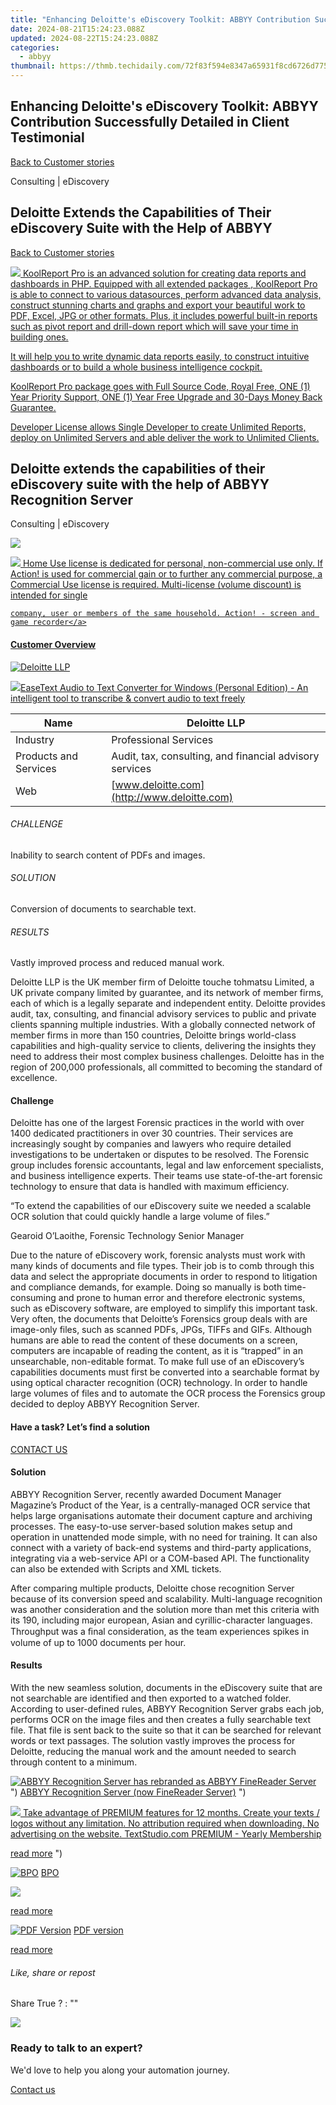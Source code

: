 ```yaml
---
title: "Enhancing Deloitte's eDiscovery Toolkit: ABBYY Contribution Successfully Detailed in Client Testimonial"
date: 2024-08-21T15:24:23.088Z
updated: 2024-08-22T15:24:23.088Z
categories:
  - abbyy
thumbnail: https://thmb.techidaily.com/72f83f594e8347a65931f8cd6726d7752e9fa455ebb805c1df40ab92a9a832b1.jpg
---
```


## Enhancing Deloitte's eDiscovery Toolkit: ABBYY Contribution Successfully Detailed in Client Testimonial

[Back to Customer stories](https://tools.techidaily.com/abbyy/products/)

Consulting | eDiscovery

## 

## Deloitte Extends the Capabilities of Their eDiscovery Suite with the Help of ABBYY

[Back to Customer stories](https://tools.techidaily.com/abbyy/products/)

<!-- affiliate ads begin -->
<a href="https://secure.2checkout.com/order/checkout.php?PRODS=4737285&QTY=1&AFFILIATE=108875&CART=1"><img src="https://secure.avangate.com/images/merchant/b2f83c409ce63012229fb9cd465bdcfe/products/copy_reporting_system.png" border="0">  KoolReport Pro  is an advanced solution for creating data reports and dashboards in PHP. Equipped with all  extended packages , KoolReport Pro is able to connect to various datasources, perform advanced data analysis, construct stunning charts and graphs and export your beautiful work to PDF, Excel, JPG or other formats. Plus, it includes powerful built-in reports such as pivot report and drill-down report which will save your time in building ones. 

 It will help you to write dynamic data reports easily, to construct intuitive dashboards or to build a whole business intelligence cockpit. 

  KoolReport Pro  package goes with Full Source Code, Royal Free, ONE (1) Year Priority Support, ONE (1) Year Free Upgrade and 30-Days Money Back Guarantee. 

  Developer License  allows  Single Developer  to create Unlimited Reports, deploy on Unlimited Servers and able deliver the work to Unlimited Clients. </a>
<!-- affiliate ads end -->
## Deloitte extends the capabilities of their eDiscovery suite with the help of ABBYY Recognition Server

Consulting | eDiscovery 

![](https://static1.abbyy.com/abbyycommedia/15274/cs-deloitte-556x303-2.jpg) 

<!-- affiliate ads begin -->
<a href="https://checkout.mirillis.com/order/checkout.php?PRODS=4704640&QTY=1&AFFILIATE=108875&CART=1"> <img src="https://secure.avangate.com/images/merchant/547a5a56d43f6d40f9a6a2f76501d013/products/1_mirillis_action_boxshot_store_1x.jpg" border="0">
	Home Use license is dedicated for personal, non-commercial use only. 
	If Action! is used for commercial gain or to further any commercial purpose, 
	a Commercial Use license is required. Multi-license (volume discount) is intended for single 
 
	company, user or members of the same household. Action! - screen and game recorder</a>
<!-- affiliate ads end -->
#### Customer Overview

![Deloitte LLP](https://static4.abbyy.com/abbyycommedia/6036/logo-deloitte-new-162x30.svg) 

<!-- affiliate ads begin -->
<a href="https://secure.2checkout.com/order/checkout.php?PRODS=40203538&QTY=1&AFFILIATE=108875&CART=1"><img src="https://secure.avangate.com/images/merchant/cc4b82e826b52ec41c810301548e8f48/products/audio-to-text-transcription-software.png" border="0">EaseText Audio to Text Converter for Windows (Personal Edition) - An intelligent tool to transcribe & convert audio to text freely </a>
<!-- affiliate ads end -->
| Name                  | Deloitte LLP                                            |
| --------------------- | ------------------------------------------------------- |
| Industry              | Professional Services                                   |
| Products and Services | Audit, tax, consulting, and financial advisory services |
| Web                   | [www.deloitte.com](http://www.deloitte.com)             |

###### CHALLENGE

Inability to search content of PDFs and images.

###### SOLUTION

Conversion of documents to searchable text.

###### RESULTS

Vastly improved process and reduced manual work.

Deloitte LLP is the UK member firm of Deloitte touche tohmatsu Limited, a UK private company limited by guarantee, and its network of member firms, each of which is a legally separate and independent entity. Deloitte provides audit, tax, consulting, and financial advisory services to public and private clients spanning multiple industries. With a globally connected network of member firms in more than 150 countries, Deloitte brings world-class capabilities and high-quality service to clients, delivering the insights they need to address their most complex business challenges. Deloitte has in the region of 200,000 professionals, all committed to becoming the standard of excellence.

#### Challenge

Deloitte has one of the largest Forensic practices in the world with over 1400 dedicated practitioners in over 30 countries. Their services are increasingly sought by companies and lawyers who require detailed investigations to be undertaken or disputes to be resolved. The Forensic group includes forensic accountants, legal and law enforcement specialists, and business intelligence experts. Their teams use state-of-the-art forensic technology to ensure that data is handled with maximum efficiency. 

 “To extend the capabilities of our eDiscovery suite we needed a scalable OCR solution that could quickly handle a large volume of files.”

 Gearoid O’Laoithe, Forensic Technology Senior Manager

Due to the nature of eDiscovery work, forensic analysts must work with many kinds of documents and file types. Their job is to comb through this data and select the appropriate documents in order to respond to litigation and compliance demands, for example. Doing so manually is both time-consuming and prone to human error and therefore electronic systems, such as eDiscovery software, are employed to simplify this important task. Very often, the documents that Deloitte’s Forensics group deals with are image-only files, such as scanned PDFs, JPGs, TIFFs and GIFs. Although humans are able to read the content of these documents on a screen, computers are incapable of reading the content, as it is “trapped” in an unsearchable, non-editable format. To make full use of an eDiscovery’s capabilities documents must first be converted into a searchable format by using optical character recognition (OCR) technology. In order to handle large volumes of files and to automate the OCR process the Forensics group decided to deploy ABBYY Recognition Server. 

#### Have a task? Let’s find a solution

[CONTACT US](https://tools.techidaily.com/abbyy/products/) 

#### Solution

ABBYY Recognition Server, recently awarded Document Manager Magazine’s Product of the Year, is a centrally-managed OCR service that helps large organisations automate their document capture and archiving processes. The easy-to-use server-based solution makes setup and operation in unattended mode simple, with no need for training. It can also connect with a variety of back-end systems and third-party applications, integrating via a web-service API or a COM-based API. The functionality can also be extended with Scripts and XML tickets.

After comparing multiple products, Deloitte chose recognition Server because of its conversion speed and scalability. Multi-language recognition was another consideration and the solution more than met this criteria with its 190, including major european, Asian and cyrillic-character languages. Throughput was a ﬁnal consideration, as the team experiences spikes in volume of up to 1000 documents per hour.

#### Results 

With the new seamless solution, documents in the eDiscovery suite that are not searchable are identified and then exported to a watched folder. According to user-defined rules, ABBYY Recognition Server grabs each job, performs OCR on the image files and then creates a fully searchable text file. That file is sent back to the suite so that it can be searched for relevant words or text passages. The solution vastly improves the process for Deloitte, reducing the manual work and the amount needed to search through content to a minimum. 

[![ABBYY Recognition Server has rebranded as ABBYY FineReader Server](https://static4.abbyy.com/abbyycommedia/20638/11-frs-casepreview.jpg)](https://tools.techidaily.com/abbyy/products/) ") [ABBYY Recognition Server (now FineReader Server)](https://tools.techidaily.com/abbyy/products/) ") 

<!-- affiliate ads begin -->
<a href="https://secure.textstudio.com/order/checkout.php?PRODS=35633309&QTY=1&AFFILIATE=108875&CART=1"> <img src="https://secure.avangate.com/images/merchant/d6eb8222c9718486bdabce8b897380f7/products/3_premium-icon.png" border="0"> Take advantage of PREMIUM features for 12 months. 
Create your texts / logos without any limitation. 
No attribution required when downloading. 
No advertising on the website. 
 TextStudio.com  PREMIUM - Yearly Membership</a>
<!-- affiliate ads end -->
[read more](https://tools.techidaily.com/abbyy/products/) ") 

[![BPO](https://static2.abbyy.com/abbyycommedia/14364/14-bpo.jpg)](https://tools.techidaily.com/abbyy/products/) [BPO](https://tools.techidaily.com/abbyy/products/) 

<!-- affiliate ads begin -->
<a href="https://secure.2checkout.com/order/checkout.php?PRODS=32667153&QTY=1&AFFILIATE=108875&CART=1"><img src="https://www.coolmuster.com/uploads/image/20201228/feature02.png" border="0"></a>
<!-- affiliate ads end -->
[read more](https://tools.techidaily.com/abbyy/products/) 

[![PDF Version](https://static2.abbyy.com/abbyycommedia/19839/cs-deloitte-360x162.jpg)](https://www.abbyy.com/customer-stories/deloitte-extends-the-capabilities-of-their-ediscovery-suite-with-the-help-of-abbyy-recognition-server/# "PDF version") [PDF version](https://static3.abbyy.com/abbyycommedia/7350/case-study-deloitte-consulting-en.pdf "PDF version") 

[read more](https://static3.abbyy.com/abbyycommedia/7350/case-study-deloitte-consulting-en.pdf "PDF version") 

###### Like, share or repost

Share  True ?  : "" 

<!-- affiliate ads begin -->
<a href="https://secure.2checkout.com/order/checkout.php?PRODS=4940312&QTY=1&AFFILIATE=108875&CART=1"><img src="https://secure.avangate.com/images/merchant/333ac5d90817d69113471fbb6e531bee/sps-partnership-728x90eng.png" border="0"></a>
<!-- affiliate ads end -->
### Ready to talk to an expert?

We'd love to help you along your automation journey.

[Contact us](https://tools.techidaily.com/abbyy/products/)

<ins class="adsbygoogle"
     style="display:block"
     data-ad-format="autorelaxed"
     data-ad-client="ca-pub-7571918770474297"
     data-ad-slot="1223367746"></ins>



<ins class="adsbygoogle"
     style="display:block"
     data-ad-client="ca-pub-7571918770474297"
     data-ad-slot="8358498916"
     data-ad-format="auto"
     data-full-width-responsive="true"></ins>
